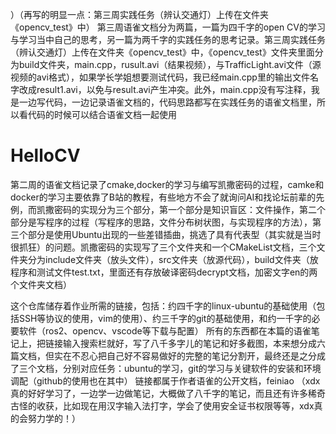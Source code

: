 ）（再写的明显一点：第三周实践任务（辨认交通灯）上传在文件夹《opencv_test》中）
第三周语雀文档分为两篇，一篇为四千字的open CV的学习与学习当中自己的思考，另一篇为两千字的实践任务的思考记录。第三周实践任务（辨认交通灯）上传在文件夹《opencv_test》中，《opencv_test》文件夹里面分为build文件夹，main.cpp，rusult.avi（结果视频），与TrafficLight.avi文件（源视频的avi格式），如果学长学姐想要测试代码，我已经main.cpp里的输出文件名字改成result1.avi，以免与result.avi产生冲突。此外，main.cpp没有写注释，我是一边写代码，一边记录语雀文档的，代码思路都写在实践任务的语雀文档里，所以看代码的时候可以结合语雀文档一起使用







# HelloCV
第二周的语雀文档记录了cmake,docker的学习与编写凯撒密码的过程，camke和docker的学习主要依靠了B站的教程，有些地方不会了就询问AI和找论坛前辈的先例，而凯撒密码的实现分为三个部分，第一个部分是知识盲区：文件操作，第二个部分是写程序的过程（写程序的思路，文件分布树状图，与实现程序的方法），第三个部分是使用Ubuntu出现的一些差错插曲，挑选了具有代表型（其实就是当时很抓狂）的问题。凯撒密码的实现写了三个文件夹和一个CMakeList文档，三个文件夹分为include文件夹（放头文件），src文件夹（放源代码），build文件夹（放程序和测试文件test.txt，里面还有存放破译密码decrypt文档，加密文字en的两个文件夹文档）









这个仓库储存着作业所需的链接，包括：约四千字的linux-ubuntu的基础使用（包括SSH等协议的使用，vim的使用）、约三千字的git的基础使用，和约一千字的必要软件（ros2、opencv、vscode等下载与配置）
所有的东西都在本篇的语雀笔记上，把链接输入搜索栏就好，写了八千多字儿的笔记和好多截图，本来想分成六篇文档，但实在不忍心把自己好不容易做好的完整的笔记分割开，最终还是之分成了三个文档，分别对应任务：ubuntu的学习，git的学习与关键软件的安装和环境调配（github的使用也在其中）
链接都属于作者语雀的公开文档，feiniao
（xdx真的好好学习了，一边学一边做笔记，大概做了八千字的笔记，而且还有许多稀奇古怪的收获，比如现在用汉字输入法打字，学会了使用安全证书权限等等，xdx真的会努力学的！）
